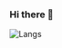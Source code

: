 ### Hi there 👋

![Langs](https://github-readme-stats.vercel.app/api/top-langs/?username=FelippeAlves&layout=compact&theme=darcula)
